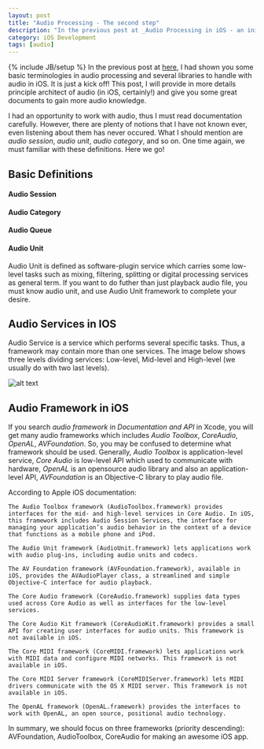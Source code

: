 ```yaml
---
layout: post
title: "Audio Processing - The second step"
description: "In the previous post at _Audio Processing in iOS - an initial step_, I had shown you some basic terminologies in audio processing and several libraries to handle with audio in iOS. It is just a kick off! This post, I will provide in more details principle architect of audio (in iOS, certainly!) and give you some great documents to gain more audio knowledge."
category: iOS Development 
tags: [audio]
---
```

{% include JB/setup %}
In the previous post at [here](http://hugo53.github.io/ios%20development/2013/09/27/audio-processing-in-ios---an-initial-step/), I had shown you some basic terminologies in audio processing and several libraries to handle with audio in iOS. It is just a kick off! This post, I will provide in more details principle architect of audio (in iOS, certainly!) and give you some great documents to gain more audio knowledge.

I had an opportunity to work with audio, thus I must read documentation carefully. However, there are plenty of notions that I have not known ever, even listening about them has never occured. What I should mention are _audio session_, _audio unit_, _audio category_, and so on. One time again, we must familiar with these definitions. Here we go!

## Basic Definitions
#### Audio Session

#### Audio Category

#### Audio Queue

#### Audio Unit
Audio Unit is defined as software-plugin service which carries some low-level tasks such as mixing, filtering, splitting or digital processing services as general term. If you want to do futher than just playback audio file, you must know audio unit, and use Audio Unit framework to complete your desire.

## Audio Services in IOS
Audio Service is a service which performs several specific tasks. Thus, a framework may contain more than one services. The image below shows three levels dividing services: Low-level, Mid-level and High-level (we usually do with two last levels). 

![alt text](http://hugo53.github.io/images/core_audio_layers_2x.png "leading")

## Audio Framework in iOS
If you search _audio framework_ in _Documentation and API_ in Xcode, you will get many audio frameworks which includes _Audio Toolbox_, _CoreAudio_, _OpenAL_, _AVFoundation_. So, you may be confused to determine what framework should be used. Generally, _Audio Toolbox_ is application-level service, _Core Audio_ is low-level API which used to communicate with hardware, _OpenAL_ is an opensource audio library and also an application-level API, _AVFoundation_ is an Objective-C library to play audio file.

According to Apple iOS documentation:

	The Audio Toolbox framework (AudioToolbox.framework) provides interfaces for the mid- and high-level services in Core Audio. In iOS, this framework includes Audio Session Services, the interface for managing your application’s audio behavior in the context of a device that functions as a mobile phone and iPod.

	The Audio Unit framework (AudioUnit.framework) lets applications work with audio plug-ins, including audio units and codecs.

	The AV Foundation framework (AVFoundation.framework), available in iOS, provides the AVAudioPlayer class, a streamlined and simple Objective-C interface for audio playback.

	The Core Audio framework (CoreAudio.framework) supplies data types used across Core Audio as well as interfaces for the low-level services.

	The Core Audio Kit framework (CoreAudioKit.framework) provides a small API for creating user interfaces for audio units. This framework is not available in iOS.

	The Core MIDI framework (CoreMIDI.framework) lets applications work with MIDI data and configure MIDI networks. This framework is not available in iOS.

	The Core MIDI Server framework (CoreMIDIServer.framework) lets MIDI drivers communicate with the OS X MIDI server. This framework is not available in iOS.

	The OpenAL framework (OpenAL.framework) provides the interfaces to work with OpenAL, an open source, positional audio technology.

In summary, we should focus on three frameworks (priority descending): AVFoundation, AudioToolbox, CoreAudio for making an awesome iOS app.

